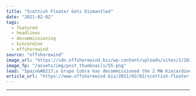 ```yaml
---
title: "Scottish Floater Gets Dismantled"
date: "2021-02-02"
tags: 
  - featured
  - headlines
  - decommissioning
  - kincardine
  - offshorewind
source: "offshorewind"
image_url: "https://cdn.offshorewind.biz/wp-content/uploads/sites/2/2021/02/02135009/Scottish-Floater-Gets-Dismantled.png"
image_fp: "/assets/img/post_thumbnails/55.png"
lead: "Spain&#8217;s Grupo Cobra has decommissioned the 2 MW Kincardine WF1 floating wind turbine in"
article_url: "https://www.offshorewind.biz/2021/02/02/scottish-floater-gets-dismantled/"
---
```


---
